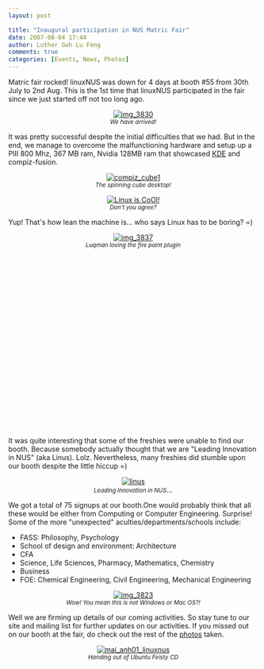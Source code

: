 ```yaml
---
layout: post

title: "Inaugural participation in NUS Matric Fair"
date: 2007-08-04 17:44
author: Luther Goh Lu Feng
comments: true
categories: [Events, News, Photos]
---
```

<p>Matric fair rocked! linuxNUS was down for 4 days at booth #55 from 30th July to 2nd Aug. This is the 1st time that linuxNUS participated in the fair since we just started off not too long ago.</p>
<p style="text-align: center;"><a href="http://good-times.webshots.com/photo/2826942950101890940ynXItc" target="_blank"><img src="http://inlinethumb54.webshots.com/4405/2826942950101890940S200x200Q85.jpg" alt="img_3830"></a><br />
<em><small>We have arrived!</small></em></p>
<p>It was pretty successful despite the initial difficulties that we had. But in the end, we manage to overcome the malfunctioning hardware and setup up a PIII 800 Mhz, 367 MB ram, Nvidia 128MB ram that showcased <a href="http://www.kde.org/" target="_blank">KDE</a> and compiz-fusion.
</p>
<p style="text-align: center;"><a href="http://good-times.webshots.com/photo/2416200460101890940dSyADb" target="_blank"><img src="http://inlinethumb59.webshots.com/3962/2416200460101890940S200x200Q85.jpg" alt="compiz_cube1"></a><br />
<em><small>The spinning cube desktop!</small></em></p>
<p style="text-align: center;"><a href="http://good-times.webshots.com/photo/2532387670101890940sxXpTr" target="_blank"><img src="http://inlinethumb57.webshots.com/6008/2532387670101890940S200x200Q85.jpg" alt="Linux is CoOl!"></a><br />
<small><em>Don't you agree?</em></small><em></em></p>
<p>Yup! That's how lean the machine is... who says Linux has to be boring? =)&nbsp;</p>
<p style="text-align: center;"><a href="http://good-times.webshots.com/photo/2209994520101890940ayASfM" target="_blank"><img src="http://inlinethumb40.webshots.com/6183/2209994520101890940S200x200Q85.jpg" alt="img_3837"></a><br />
<em><small>Luqman loving the fire paint plugin</small></em></p>
<div align="center"><object width="425" height="350"><param name="movie" value="http://www.youtube.com/v/td_lW6BRllI"></param><param name="wmode" value="transparent"></param><embed src="http://www.youtube.com/v/td_lW6BRllI" type="application/x-shockwave-flash" wmode="transparent" width="425" height="350"></embed></object></div>
<p>It was quite interesting that some of the freshies were unable to find our booth. Because somebody actually thought that we are "Leading Innovation in NUS" (aka Linus). Lolz. Nevertheless, many freshies did stumble upon our booth despite the little hiccup =)
</p>
<p style="text-align: center;"><a href="http://good-times.webshots.com/photo/2528403940101890940iQfdcX" target="_blank"><img src="http://inlinethumb08.webshots.com/4487/2528403940101890940S200x200Q85.jpg" alt="linus"></a><br />
<small><em>Leading Innovation in NUS</em></small>...
</p>
<p>We got a total of 75 signups at our booth.One would probably think that all these would be either from Computing or Computer Engineering. Surprise! Some of the more "unexpected" aculties/departments/schools include:&nbsp;</p>
<ul>
  <li>FASS: Philosophy,&nbsp;Psychology&nbsp;</li>
  <li>School of design and environment:&nbsp;Architecture</li>
  <li>CFA&nbsp;</li>
  <li>Science, Life Sciences, Pharmacy, Mathematics, Chemistry</li>
  <li>Business</li>
<li>FOE: Chemical Engineering, Civil Engineering, Mechanical Engineering</li>
</ul>
<div style="text-align: center;"><a href="http://good-times.webshots.com/photo/2686281680101890940tiZIhF" target="_blank"><img src="http://inlinethumb05.webshots.com/4804/2686281680101890940S200x200Q85.jpg" alt="img_3823"></a><br />
<small><em>Wow! You mean this is not Windows or Mac OS?!</em></small><br />
</div>
<p>Well we are firming up details of our coming activities. So stay tune to our site and mailing list for further updates on our activities. If you missed out on our booth at the fair, do check out the rest of the <a href="http://good-times.webshots.com/album/560132501SzdmyM%5D" target="_blank">photos</a> taken.</p>
<p style="text-align: center;"><a href="http://good-times.webshots.com/photo/2702054430101890940bOeJjd" target="_blank"><img src="http://inlinethumb14.webshots.com/4877/2702054430101890940S200x200Q85.jpg" target="_blank" alt="mai_anh01_linuxnus"></a><br />
<em><small>Handing out of Ubuntu Feisty CD</small></em>
</p>
